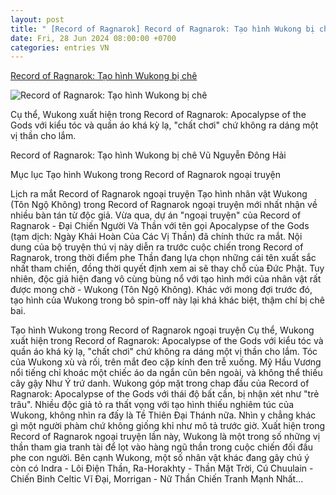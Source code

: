 ```yaml
---
layout: post
title: " [Record of Ragnarok] Record of Ragnarok: Tạo hình Wukong bị chê"
date: Fri, 28 Jun 2024 08:00:00 +0700
categories: entries VN
---
```

[Record of Ragnarok: Tạo hình Wukong bị chê](https://minhtuanmobile.com/tin-tuc/record-of-ragnarok-tao-hinh-wukong-bi-che/)

![Record of Ragnarok: Tạo hình Wukong bị chê](https://minhtuanmobile.com/uploads/blog/record-of-ragnarok-tao-hinh-wukong-bi-che-240628095844.jpg)

Cụ thể, Wukong xuất hiện trong Record of Ragnarok: Apocalypse of the Gods với kiểu tóc và quần áo khá kỳ lạ, "chất chơi" chứ không ra dáng một vị thần cho lắm.

Record of Ragnarok: Tạo hình Wukong bị chê Vũ Nguyễn Đông Hải

Mục lục Tạo hình Wukong trong Record of Ragnarok ngoại truyện

Lịch ra mắt Record of Ragnarok ngoại truyện Tạo hình nhân vật Wukong (Tôn Ngộ Không) trong Record of Ragnarok ngoại truyện mới nhất nhận về nhiều bàn tán từ độc giả. Vừa qua, dự án "ngoại truyện" của Record of Ragnarok - Đại Chiến Người Và Thần với tên gọi Apocalypse of the Gods (tạm dịch: Ngày Khải Hoàn Của Các Vị Thần) đã chính thức ra mắt. Nội dung của bộ truyện thú vị này diễn ra trước cuộc chiến trong Record of Ragnarok, trong thời điểm phe Thần đang lựa chọn những cái tên xuất sắc nhất tham chiến, đồng thời quyết định xem ai sẽ thay chỗ của Đức Phật. Tuy nhiên, độc giả hiện đang vô cùng bùng nổ với tạo hình mới của nhân vật rất được mong chờ - Wukong (Tôn Ngộ Không). Khác với mong đợi trước đó, tạo hình của Wukong trong bô spin-off này lại khá khác biệt, thậm chí bị chê bai.

Tạo hình Wukong trong Record of Ragnarok ngoại truyện Cụ thể, Wukong xuất hiện trong Record of Ragnarok: Apocalypse of the Gods với kiểu tóc và quần áo khá kỳ lạ, "chất chơi" chứ không ra dáng một vị thần cho lắm. Tóc của Wukong xù và rối, trên mắt đeo cặp kính đen trễ xuống. Mỹ Hầu Vương nổi tiếng chỉ khoác một chiếc áo da ngắn cũn bên ngoài, và không thể thiếu cây gậy Như Ý trứ danh. Wukong góp mặt trong chap đầu của Record of Ragnarok: Apocalypse of the Gods với thái độ bất cần, bị nhận xét như "trẻ trâu". Nhiều độc giả tỏ ra thất vọng với tạo hình thiếu nghiêm túc của Wukong, không nhìn ra đấy là Tề Thiên Đại Thánh nữa. Nhìn y chẳng khác gì một người phàm chứ không giống khỉ như mô tả trước giờ. Xuất hiện trong Record of Ragnarok ngoại truyện lần này, Wukong là một trong số những vị thần tham gia tranh tài để lọt vào hàng ngũ thần trong cuộc chiến đối đầu phe con người. Bên cạnh Wukong, một số nhân vật khác đang gây chú ý còn có Indra - Lôi Điện Thần, Ra-Horakhty - Thần Mặt Trời, Cú Chuulain - Chiến Binh Celtic Vĩ Đại, Morrigan - Nữ Thần Chiến Tranh Mạnh Nhất...

